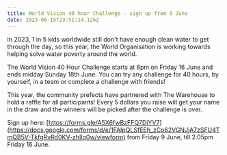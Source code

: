 ```yaml
---
title: World Vision 40 hour Challenge - sign up from 9 June
date: 2023-06-15T23:51:14.126Z
---
```

In 2023, 1 in 5 kids worldwide still don't have enough clean water to get through the day, so this year, the World Organisation is working towards helping solve water poverty around the world.

The World Vision 40 Hour Challenge starts at 8pm on Friday 16 June and ends midday Sunday 18th June.
You can try any challenge for 40 hours, by yourself, in a team or complete a challenge with friends!

This year, the community prefects have partnered with The Warehouse to hold a raffle for all participants! Every 5 dollars you raise will get your name in the draw and the winners will be picked after the challenge is over.

Sign up here: [https://forms.gle/A5X6fwBzFFQ7DiYV7](https://docs.google.com/forms/d/e/1FAIpQLSfEEh_zCo62VGNJjA7zSFU4TmQB5V-TkfgRvRd0KV-zhIlq0w/viewform) from Friday 9 June, till 2.05pm Friday 16 June.